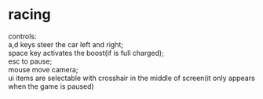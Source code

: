 # racing
controls:\
a,d keys steer the car left and right;\
space key activates the boost(if is full charged);\
esc to pause;\
mouse move camera;\
ui items are selectable with crosshair in the middle of screen(it only appears when the game is paused)

